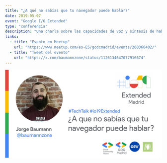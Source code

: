 ```yaml
---
title: "¿A qué no sabías que tu navegador puede hablar?"
date: 2019-05-07
event: "Google I/O Extended"
type: "conferencia"
description: "Una charla sobre las capacidades de voz y síntesis de habla en navegadores modernos, presentada en el Google I/O Extended Madrid"
links:
  - title: "Evento en Meetup"
    url: "https://www.meetup.com/es-ES/gcdcmadrid/events/260366402/"
  - title: "Tweet del evento"
    url: "https://x.com/baumannzone/status/1126134647077916674"
---
```


![Charla en Google I/O Extended sobre APIs de voz](../../assets/talks/google-io-browser-speech/main.png)
